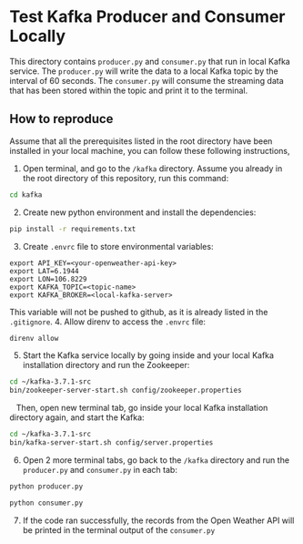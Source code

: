 # Test Kafka Producer and Consumer Locally
This directory contains `producer.py` and `consumer.py` that run in local Kafka service. The `producer.py` will write the data to a local Kafka topic by the interval of 60 seconds. The `consumer.py` will consume the streaming data that has been stored within the topic and print it to the terminal.

## How to reproduce
Assume that all the prerequisites listed in the root directory have been installed in your local machine, you can follow these following instructions,
1. Open terminal, and go to the `/kafka` directory. Assume you already in the root directory of this repository, run this command:
  ```bash
  cd kafka
  ```
2. Create new python environment and install the dependencies:
```bash
pip install -r requirements.txt
```
3. Create `.envrc` file to store environmental variables:
```
export API_KEY=<your-openweather-api-key>
export LAT=6.1944
export LON=106.8229
export KAFKA_TOPIC=<topic-name>
export KAFKA_BROKER=<local-kafka-server>
```
  This variable will not be pushed to github, as it is already listed in the `.gitignore`.
4. Allow direnv to access the `.envrc` file:
```bash
direnv allow
```
5. Start the Kafka service locally by going inside and your local Kafka installation directory and run the Zookeeper:
```bash
cd ~/kafka-3.7.1-src
bin/zookeeper-server-start.sh config/zookeeper.properties
```
   Then, open new terminal tab, go inside your local Kafka installation directory again, and start the Kafka:
```bash
cd ~/kafka-3.7.1-src
bin/kafka-server-start.sh config/server.properties
```
6. Open 2 more terminal tabs, go back to the `/kafka` directory and run the `producer.py` and `consumer.py` in each tab:
```bash
python producer.py
```
```bash
python consumer.py
```
7. If the code ran successfully, the records from the Open Weather API will be printed in the terminal output of the `consumer.py`
